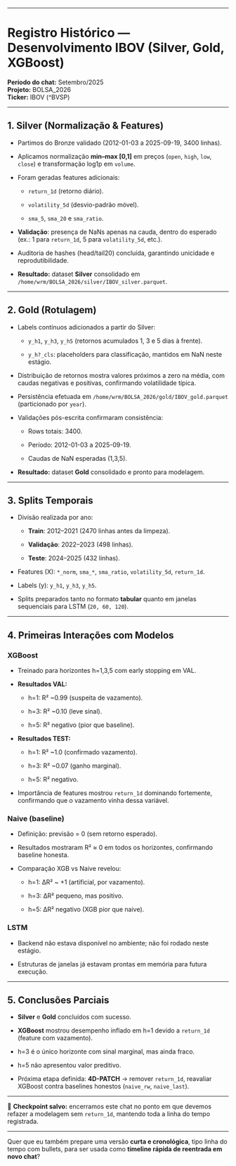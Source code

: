
---

# Registro Histórico — Desenvolvimento IBOV (Silver, Gold, XGBoost)

**Período do chat:** Setembro/2025  
**Projeto:** BOLSA_2026  
**Ticker:** IBOV (^BVSP)

---

## 1. Silver (Normalização & Features)

- Partimos do Bronze validado (2012-01-03 a 2025-09-19, 3400 linhas).
    
- Aplicamos normalização **min–max [0,1]** em preços (`open`, `high`, `low`, `close`) e transformação log1p em `volume`.
    
- Foram geradas features adicionais:
    
    - `return_1d` (retorno diário).
        
    - `volatility_5d` (desvio-padrão móvel).
        
    - `sma_5`, `sma_20` e `sma_ratio`.
        
- **Validação**: presença de NaNs apenas na cauda, dentro do esperado (ex.: 1 para `return_1d`, 5 para `volatility_5d`, etc.).
    
- Auditoria de hashes (head/tail20) concluída, garantindo unicidade e reprodutibilidade.
    
- **Resultado:** dataset **Silver** consolidado em `/home/wrm/BOLSA_2026/silver/IBOV_silver.parquet`.
    

---

## 2. Gold (Rotulagem)

- Labels contínuos adicionados a partir do Silver:
    
    - `y_h1`, `y_h3`, `y_h5` (retornos acumulados 1, 3 e 5 dias à frente).
        
    - `y_h?_cls`: placeholders para classificação, mantidos em NaN neste estágio.
        
- Distribuição de retornos mostra valores próximos a zero na média, com caudas negativas e positivas, confirmando volatilidade típica.
    
- Persistência efetuada em `/home/wrm/BOLSA_2026/gold/IBOV_gold.parquet` (particionado por `year`).
    
- Validações pós-escrita confirmaram consistência:
    
    - Rows totais: 3400.
        
    - Período: 2012-01-03 a 2025-09-19.
        
    - Caudas de NaN esperadas (1,3,5).
        
- **Resultado:** dataset **Gold** consolidado e pronto para modelagem.
    

---

## 3. Splits Temporais

- Divisão realizada por ano:
    
    - **Train**: 2012–2021 (2470 linhas antes da limpeza).
        
    - **Validação**: 2022–2023 (498 linhas).
        
    - **Teste**: 2024–2025 (432 linhas).
        
- Features (X): `*_norm`, `sma_*`, `sma_ratio`, `volatility_5d`, `return_1d`.
    
- Labels (y): `y_h1`, `y_h3`, `y_h5`.
    
- Splits preparados tanto no formato **tabular** quanto em janelas sequenciais para LSTM (`20, 60, 120`).
    

---

## 4. Primeiras Interações com Modelos

### XGBoost

- Treinado para horizontes h=1,3,5 com early stopping em VAL.
    
- **Resultados VAL:**
    
    - h=1: R² ~0.99 (suspeita de vazamento).
        
    - h=3: R² ~0.10 (leve sinal).
        
    - h=5: R² negativo (pior que baseline).
        
- **Resultados TEST:**
    
    - h=1: R² ~1.0 (confirmado vazamento).
        
    - h=3: R² ~0.07 (ganho marginal).
        
    - h=5: R² negativo.
        
- Importância de features mostrou `return_1d` dominando fortemente, confirmando que o vazamento vinha dessa variável.
    

### Naive (baseline)

- Definição: previsão = 0 (sem retorno esperado).
    
- Resultados mostraram R² ≈ 0 em todos os horizontes, confirmando baseline honesta.
    
- Comparação XGB vs Naive revelou:
    
    - h=1: ΔR² ~ +1 (artificial, por vazamento).
        
    - h=3: ΔR² pequeno, mas positivo.
        
    - h=5: ΔR² negativo (XGB pior que naive).
        

### LSTM

- Backend não estava disponível no ambiente; não foi rodado neste estágio.
    
- Estruturas de janelas já estavam prontas em memória para futura execução.
    

---

## 5. Conclusões Parciais

- **Silver** e **Gold** concluídos com sucesso.
    
- **XGBoost** mostrou desempenho inflado em h=1 devido a `return_1d` (feature com vazamento).
    
- h=3 é o único horizonte com sinal marginal, mas ainda fraco.
    
- h=5 não apresentou valor preditivo.
    
- Próxima etapa definida: **4D-PATCH** → remover `return_1d`, reavaliar XGBoost contra baselines honestos (`naive_rw`, `naive_last`).
    

---

📌 **Checkpoint salvo:** encerramos este chat no ponto em que devemos refazer a modelagem sem `return_1d`, mantendo toda a linha do tempo registrada.

---

Quer que eu também prepare uma versão **curta e cronológica**, tipo linha do tempo com bullets, para ser usada como **timeline rápida de reentrada em novo chat**?